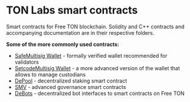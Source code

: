 # TON Labs smart contracts
Smart contracts for Free TON blockchain.
Solidity and C++ contracts and accompanying documentation are in their respective folders.

**Some of the more commonly used contracts:**
- [SafeMultisig Wallet](https://github.com/tonlabs/ton-labs-contracts/tree/master/solidity/safemultisig) - formally verified wallet recommended for validators
- [SetcodeMultisig Wallet](https://github.com/tonlabs/ton-labs-contracts/tree/master/solidity/setcodemultisig) - a more advanced version of the wallet that allows to manage custodians
- [DePool](https://github.com/tonlabs/ton-labs-contracts/tree/master/solidity/depool) - decentralized staking smart contract
- [SMV](https://github.com/tonlabs/ton-labs-contracts/tree/master/governance/SMV) - advanced governance smart contracts
- [DeBots](https://github.com/tonlabs/ton-labs-contracts/tree/master/debots) - decentralized bot interfaces to smart contracts on Free TON
